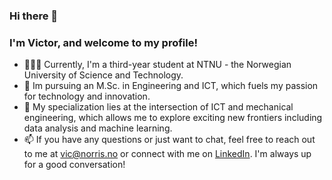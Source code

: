 ### Hi there 👋
### I'm Victor, and welcome to my profile!

- 👨🏻‍💻 Currently, I'm a third-year student at NTNU - the Norwegian University of Science and Technology.
- 🔬 Im pursuing an M.Sc. in Engineering and ICT, which fuels my passion for technology and innovation.
- 🦾 My specialization lies at the intersection of ICT and mechanical engineering, which allows me to explore exciting new frontiers including data analysis and machine learning. 
- 📫 If you have any questions or just want to chat, feel free to reach out to me at vic@norris.no or connect with me on [LinkedIn](https://www.linkedin.com/in/victor-w-t-norris-b58336107/). I'm always up for a good conversation!

